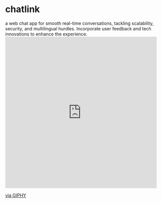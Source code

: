 <html>
  <body>
    <h1> chatlink</h1>
    <p>a web chat app for smooth real-time conversations, tackling scalability, security, and multilingual hurdles. Incorporate user feedback and tech innovations to enhance the experience.
<iframe src="https://giphy.com/embed/3IINsQpkEutPUbG8pQ" width="480" height="480" style="" frameBorder="0" class="giphy-embed" allowFullScreen></iframe><p><a href="https://giphy.com/gifs/pudgypenguins-caffeine-work-caffeinated-3IINsQpkEutPUbG8pQ">via GIPHY</a></p>
  </body>
</html>
